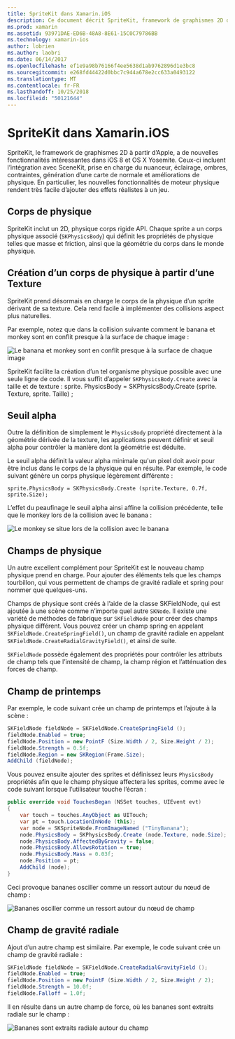 ```yaml
---
title: SpriteKit dans Xamarin.iOS
description: Ce document décrit SpriteKit, framework de graphismes 2D d’Apple qui s’intègre à SceneKit, incorpore des graphismes et animation, inclut la prise en charge de l’éclairage et l’ombrage et bien plus encore. SpriteKit peut être utilisé pour créer des jeux 2D.
ms.prod: xamarin
ms.assetid: 93971DAE-ED6B-48A8-8E61-15C0C79786BB
ms.technology: xamarin-ios
author: lobrien
ms.author: laobri
ms.date: 06/14/2017
ms.openlocfilehash: ef1e9a98b76166f4ee5638d1ab9762896d1e3bc8
ms.sourcegitcommit: e268fd44422d0bbc7c944a678e2cc633a0493122
ms.translationtype: MT
ms.contentlocale: fr-FR
ms.lasthandoff: 10/25/2018
ms.locfileid: "50121644"
---
```

# <a name="spritekit-in-xamarinios"></a>SpriteKit dans Xamarin.iOS

SpriteKit, le framework de graphismes 2D à partir d’Apple, a de nouvelles fonctionnalités intéressantes dans iOS 8 et OS X Yosemite. Ceux-ci incluent l’intégration avec SceneKit, prise en charge du nuanceur, éclairage, ombres, contraintes, génération d’une carte de normale et améliorations de physique. En particulier, les nouvelles fonctionnalités de moteur physique rendent très facile d’ajouter des effets réalistes à un jeu.

## <a name="physics-bodies"></a>Corps de physique

SpriteKit inclut un 2D, physique corps rigide API. Chaque sprite a un corps physique associé (`SKPhysicsBody`) qui définit les propriétés de physique telles que masse et friction, ainsi que la géométrie du corps dans le monde physique.

## <a name="creating-a-physics-body-from-a-texture"></a>Création d’un corps de physique à partir d’une Texture
SpriteKit prend désormais en charge le corps de la physique d’un sprite dérivant de sa texture. Cela rend facile à implémenter des collisions aspect plus naturelles.

Par exemple, notez que dans la collision suivante comment le banana et monkey sont en conflit presque à la surface de chaque image :
 
![](spritekit-images/image13.png "Le banana et monkey sont en conflit presque à la surface de chaque image")

SpriteKit facilite la création d’un tel organisme physique possible avec une seule ligne de code. Il vous suffit d’appeler `SKPhysicsBody.Create` avec la taille et de texture : sprite. PhysicsBody = SKPhysicsBody.Create (sprite. Texture, sprite. Taille) ;

## <a name="alpha-threshold"></a>Seuil alpha

Outre la définition de simplement le `PhysicsBody` propriété directement à la géométrie dérivée de la texture, les applications peuvent définir et seuil alpha pour contrôler la manière dont la géométrie est déduite. 

Le seuil alpha définit la valeur alpha minimale qu'un pixel doit avoir pour être inclus dans le corps de la physique qui en résulte. Par exemple, le code suivant génère un corps physique légèrement différente :

```chsarp
sprite.PhysicsBody = SKPhysicsBody.Create (sprite.Texture, 0.7f, sprite.Size);
```

L’effet du peaufinage le seuil alpha ainsi affine la collision précédente, telle que le monkey lors de la collision avec le banana :

![](spritekit-images/image14.png "Le monkey se situe lors de la collision avec le banana")
 
## <a name="physics-fields"></a>Champs de physique

Un autre excellent complément pour SpriteKit est le nouveau champ physique prend en charge. Pour ajouter des éléments tels que les champs tourbillon, qui vous permettent de champs de gravité radiale et spring pour nommer que quelques-uns.

Champs de physique sont créés à l’aide de la classe SKFieldNode, qui est ajoutée à une scène comme n’importe quel autre `SKNode`. Il existe une variété de méthodes de fabrique sur `SKFieldNode` pour créer des champs physique différent. Vous pouvez créer un champ spring en appelant `SKFieldNode.CreateSpringField()`, un champ de gravité radiale en appelant `SKFieldNode.CreateRadialGravityField()`, et ainsi de suite.

`SKFieldNode` possède également des propriétés pour contrôler les attributs de champ tels que l’intensité de champ, la champ région et l’atténuation des forces de champ.

## <a name="spring-field"></a>Champ de printemps

Par exemple, le code suivant crée un champ de printemps et l’ajoute à la scène :

```csharp
SKFieldNode fieldNode = SKFieldNode.CreateSpringField ();
fieldNode.Enabled = true;
fieldNode.Position = new PointF (Size.Width / 2, Size.Height / 2);
fieldNode.Strength = 0.5f;
fieldNode.Region = new SKRegion(Frame.Size);
AddChild (fieldNode);
```

Vous pouvez ensuite ajouter des sprites et définissez leurs `PhysicsBody` propriétés afin que le champ physique affectera les sprites, comme avec le code suivant lorsque l’utilisateur touche l’écran :

```csharp
public override void TouchesBegan (NSSet touches, UIEvent evt)
{
    var touch = touches.AnyObject as UITouch;
    var pt = touch.LocationInNode (this);
    var node = SKSpriteNode.FromImageNamed ("TinyBanana");
    node.PhysicsBody = SKPhysicsBody.Create (node.Texture, node.Size);
    node.PhysicsBody.AffectedByGravity = false;
    node.PhysicsBody.AllowsRotation = true;
    node.PhysicsBody.Mass = 0.03f;
    node.Position = pt;
    AddChild (node);
}
```

Ceci provoque bananes osciller comme un ressort autour du nœud de champ :

![](spritekit-images/image15.png "Bananes osciller comme un ressort autour du nœud de champ")
 
## <a name="radial-gravity-field"></a>Champ de gravité radiale

Ajout d’un autre champ est similaire. Par exemple, le code suivant crée un champ de gravité radiale :

```csharp
SKFieldNode fieldNode = SKFieldNode.CreateRadialGravityField ();
fieldNode.Enabled = true;
fieldNode.Position = new PointF (Size.Width / 2, Size.Height / 2);
fieldNode.Strength = 10.0f;
fieldNode.Falloff = 1.0f;
```

Il en résulte dans un autre champ de force, où les bananes sont extraits radiale sur le champ :

![](spritekit-images/image16.png "Bananes sont extraits radiale autour du champ")
